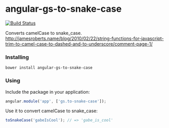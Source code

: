 # angular-gs-to-snake-case

[![Build Status](https://secure.travis-ci.org/garbles/angular-gs-to-snake-case.png?branch=master)](https://travis-ci.org/garbles/angular-gs-to-snake-case)

Converts camelCase to snake_case. http://jamesroberts.name/blog/2010/02/22/string-functions-for-javascript-trim-to-camel-case-to-dashed-and-to-underscore/comment-page-1/

### Installing

`bower install angular-gs-to-snake-case`

### Using

Include the package in your application:

```javascript
angular.module('app', ['gs.to-snake-case']);
```

Use it to convert camelCase to snake_case:

```javascript
toSnakeCase('gabeIsCool'); // => 'gabe_is_cool'
```
